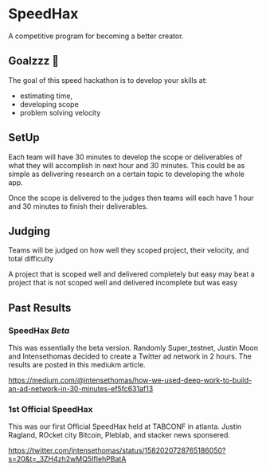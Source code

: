 # SpeedHax
A competitive program for becoming a better creator. 

## Goalzzz 🤯

The goal of this speed hackathon is to develop your skills at:
- estimating time, 
- developing scope 
- problem solving velocity


## SetUp

Each team will have 30 minutes to develop the scope or deliverables of what they will accomplish in next hour and 30 minutes. This could be as simple as delivering research on a certain topic to developing the whole app.

Once the scope is delivered to the judges then teams will each have 1 hour and 30 minutes to finish their deliverables.

## Judging

Teams will be judged on how well they scoped project, their velocity, and total difficulty

A project that is scoped well and delivered completely but easy may beat a project that is not scoped well and delivered incomplete but was easy

## Past Results

### SpeedHax *Beta* 
   
This was essentially the beta version.  Randomly Super_testnet, Justin Moon and Intensethomas decided to create a Twitter ad network in 2 hours. The results are posted in this mediukm article.

https://medium.com/@intensethomas/how-we-used-deep-work-to-build-an-ad-network-in-30-minutes-ef5fc631af13

### 1st Official SpeedHax

This was our first Official SpeedHax held at TABCONF in atlanta. Justin Ragland,  ROcket city Bitcoin, Pleblab, and stacker news sponsered.

https://twitter.com/intensethomas/status/1582020728765186050?s=20&t=_3ZH4zh2wMQ5IfIehPBatA
  
